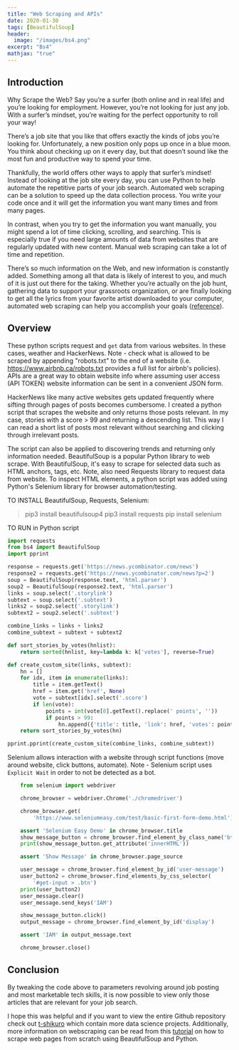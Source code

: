 ```yaml
---
title: "Web Scraping and APIs"
date: 2020-01-30
tags: [BeautifulSoup]
header:
  image: "/images/bs4.png"
excerpt: "Bs4"
mathjax: "true"
---
```



## Introduction

Why Scrape the Web?
Say you’re a surfer (both online and in real life) and you’re looking for employment. However, you’re not looking for just any job. With a surfer’s mindset, you’re waiting for the perfect opportunity to roll your way!

There’s a job site that you like that offers exactly the kinds of jobs you’re looking for. Unfortunately, a new position only pops up once in a blue moon. You think about checking up on it every day, but that doesn’t sound like the most fun and productive way to spend your time.

Thankfully, the world offers other ways to apply that surfer’s mindset! Instead of looking at the job site every day, you can use Python to help automate the repetitive parts of your job search. Automated web scraping can be a solution to speed up the data collection process. You write your code once and it will get the information you want many times and from many pages.

In contrast, when you try to get the information you want manually, you might spend a lot of time clicking, scrolling, and searching. This is especially true if you need large amounts of data from websites that are regularly updated with new content. Manual web scraping can take a lot of time and repetition.

There’s so much information on the Web, and new information is constantly added. Something among all that data is likely of interest to you, and much of it is just out there for the taking. Whether you’re actually on the job hunt, gathering data to support your grassroots organization, or are finally looking to get all the lyrics from your favorite artist downloaded to your computer, automated web scraping can help you accomplish your goals ([reference](https://realpython.com/beautiful-soup-web-scraper-python/)).
## Overview

These python scripts request and `get` data from various websites. In these cases, weather and HackerNews. Note - check what is allowed to be scraped by appending "robots.txt" to the end of a website (i.e. https://www.airbnb.ca/robots.txt provides a full list for airbnb's policies). APIs are a great way to obtain website info where assuming user access (API TOKEN) website information can be sent in a convenient JSON form.

HackerNews like many active websites gets updated frequently where sifting through pages of posts becomes cumbersome. I created a python script that scrapes the website and only returns those posts relevant. In my case, stories with a score > 99 and returning a descending list. This way I can read a short list of posts most relevant without searching and clicking through irrelevant posts.

The script can also be applied to discovering trends and returning only information needed. BeautifulSoup is a popular Python library to web scrape. With BeautifulSoup, it's easy to scrape for selected data such as HTML anchors, </div> tags, etc. Note, also need Requests library to request data from website. To inspect HTML elements, a python script was added using Python's Selenium library for browser automation/testing.

TO INSTALL BeautifulSoup, Requests, Selenium:

> pip3 install beautifulsoup4
> pip3 install requests
> pip install selenium

TO RUN in Python script

```python
import requests
from bs4 import BeautifulSoup
import pprint

response = requests.get('https://news.ycombinator.com/news')
response2 = requests.get('https://news.ycombinator.com/news?p=2')
soup = BeautifulSoup(response.text, 'html.parser')
soup2 = BeautifulSoup(response2.text, 'html.parser')
links = soup.select('.storylink')
subtext = soup.select('.subtext')
links2 = soup2.select('.storylink')
subtext2 = soup2.select('.subtext')

combine_links = links + links2
combine_subtext = subtext + subtext2

def sort_stories_by_votes(hnlist):
    return sorted(hnlist, key=lambda k: k['votes'], reverse=True)

def create_custom_site(links, subtext):
    hn = []
    for idx, item in enumerate(links):
        title = item.getText()
        href = item.get('href', None)
        vote = subtext[idx].select('.score')
        if len(vote):
            points = int(vote[0].getText().replace(' points', ''))
            if points > 99:
                hn.append({'title': title, 'link': href, 'votes': points})
    return sort_stories_by_votes(hn)

pprint.pprint(create_custom_site(combine_links, combine_subtext))

```

Selenium allows interaction with a website through script functions (move around website, click buttons, automate). Note - Selenium script uses `Explicit Wait` in order to not be detected as a bot.

```python
    from selenium import webdriver

    chrome_browser = webdriver.Chrome('./chromedriver')

    chrome_browser.get(
        'https://www.seleniumeasy.com/test/basic-first-form-demo.html')

    assert 'Selenium Easy Demo' in chrome_browser.title
    show_message_button = chrome_browser.find_element_by_class_name('btn-default')
    print(show_message_button.get_attribute('innerHTML'))

    assert 'Show Message' in chrome_browser.page_source

    user_message = chrome_browser.find_element_by_id('user-message')
    user_button2 = chrome_browser.find_elements_by_css_selector(
        '#get-input > .btn')
    print(user_button2)
    user_message.clear()
    user_message.send_keys('IAM')

    show_message_button.click()
    output_message = chrome_browser.find_element_by_id('display')

    assert 'IAM' in output_message.text

    chrome_browser.close()
```
## Conclusion

By tweaking the code above to parameters revolving around job posting and most marketable tech skills, it is now possible to view only those articles that are relevant for your job search.

I hope this was helpful and if you want to view the entire Github repository check out [t-shikuro](https://github.com/t-shikuro/Bs4-scrape) which contain more data science projects. Additionally, more information on webscraping can be read from this [tutorial](https://www.digitalocean.com/community/tutorials/how-to-scrape-web-pages-with-beautiful-soup-and-python-3) on how to scrape web pages from scratch using BeautifulSoup and Python.
